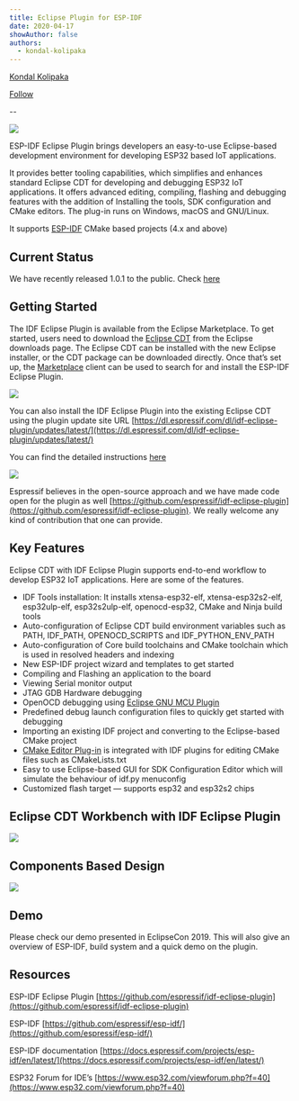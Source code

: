 ```yaml
---
title: Eclipse Plugin for ESP-IDF
date: 2020-04-17
showAuthor: false
authors: 
  - kondal-kolipaka
---
```

[Kondal Kolipaka](https://medium.com/@kondal.kolipaka?source=post_page-----bd69a6c9dd3c--------------------------------)

[Follow](https://medium.com/m/signin?actionUrl=https%3A%2F%2Fmedium.com%2F_%2Fsubscribe%2Fuser%2F4f2e7eb30782&operation=register&redirect=https%3A%2F%2Fblog.espressif.com%2Feclipse-plugin-for-esp-idf-bd69a6c9dd3c&user=Kondal+Kolipaka&userId=4f2e7eb30782&source=post_page-4f2e7eb30782----bd69a6c9dd3c---------------------post_header-----------)

--

![](https://miro.medium.com/v2/resize:fit:640/format:webp/1*tfL5JCoRfBMbqPqNXhscDQ.png)

ESP-IDF Eclipse Plugin brings developers an easy-to-use Eclipse-based development environment for developing ESP32 based IoT applications.

It provides better tooling capabilities, which simplifies and enhances standard Eclipse CDT for developing and debugging ESP32 IoT applications. It offers advanced editing, compiling, flashing and debugging features with the addition of Installing the tools, SDK configuration and CMake editors. The plug-in runs on Windows, macOS and GNU/Linux.

It supports [ESP-IDF](https://github.com/espressif/esp-idf) CMake based projects (4.x and above)

## Current Status

We have recently released 1.0.1 to the public. Check [here](https://github.com/espressif/idf-eclipse-plugin/releases)

## Getting Started

The IDF Eclipse Plugin is available from the Eclipse Marketplace. To get started, users need to download the [Eclipse CDT](https://www.eclipse.org/downloads/packages/release/2020-03/r/eclipse-ide-cc-developers-includes-incubating-components) from the Eclipse downloads page. The Eclipse CDT can be installed with the new Eclipse installer, or the CDT package can be downloaded directly. Once that’s set up, the [Marketplace](https://marketplace.eclipse.org/content/esp-idf-eclipse-plugin) client can be used to search for and install the ESP-IDF Eclipse Plugin.

![](https://miro.medium.com/v2/resize:fit:640/format:webp/1*CdzBsglHUV3PfvAwIvcESw.png)

You can also install the IDF Eclipse Plugin into the existing Eclipse CDT using the plugin update site URL [https://dl.espressif.com/dl/idf-eclipse-plugin/updates/latest/](https://dl.espressif.com/dl/idf-eclipse-plugin/updates/latest/)

You can find the detailed instructions [here](https://github.com/espressif/idf-eclipse-plugin#espressif-idf-eclipse-plugins)

![](https://miro.medium.com/v2/resize:fit:640/format:webp/1*RWNoUXOU2GbWn9f1K8MApA.png)

Espressif believes in the open-source approach and we have made code open for the plugin as well [https://github.com/espressif/idf-eclipse-plugin](https://github.com/espressif/idf-eclipse-plugin). We really welcome any kind of contribution that one can provide.

## Key Features

Eclipse CDT with IDF Eclipse Plugin supports end-to-end workflow to develop ESP32 IoT applications. Here are some of the features.

- IDF Tools installation: It installs xtensa-esp32-elf, xtensa-esp32s2-elf, esp32ulp-elf, esp32s2ulp-elf, openocd-esp32, CMake and Ninja build tools
- Auto-configuration of Eclipse CDT build environment variables such as PATH, IDF_PATH, OPENOCD_SCRIPTS and IDF_PYTHON_ENV_PATH
- Auto-configuration of Core build toolchains and CMake toolchain which is used in resolved headers and indexing
- New ESP-IDF project wizard and templates to get started
- Compiling and Flashing an application to the board
- Viewing Serial monitor output
- JTAG GDB Hardware debugging
- OpenOCD debugging using [Eclipse GNU MCU Plugin](https://gnu-mcu-eclipse.github.io/debug/openocd/)
- Predefined debug launch configuration files to quickly get started with debugging
- Importing an existing IDF project and converting to the Eclipse-based CMake project
- [CMake Editor Plug-in](https://github.com/15knots/cmakeed) is integrated with IDF plugins for editing CMake files such as CMakeLists.txt
- Easy to use Eclipse-based GUI for SDK Configuration Editor which will simulate the behaviour of idf.py menuconfig
- Customized flash target — supports esp32 and esp32s2 chips

## Eclipse CDT Workbench with IDF Eclipse Plugin

![](https://miro.medium.com/v2/resize:fit:640/format:webp/1*LnKycOt1ZjYbTlzOr05-tA.png)

## Components Based Design

![](https://miro.medium.com/v2/resize:fit:640/format:webp/1*AFlBJ9hpn-Q2qWKP55Kp3A.png)

## Demo

Please check our demo presented in EclipseCon 2019. This will also give an overview of ESP-IDF, build system and a quick demo on the plugin.

## Resources

ESP-IDF Eclipse Plugin [https://github.com/espressif/idf-eclipse-plugin](https://github.com/espressif/idf-eclipse-plugin)

ESP-IDF [https://github.com/espressif/esp-idf/](https://github.com/espressif/esp-idf/)

ESP-IDF documentation [https://docs.espressif.com/projects/esp-idf/en/latest/](https://docs.espressif.com/projects/esp-idf/en/latest/)

ESP32 Forum for IDE’s [https://www.esp32.com/viewforum.php?f=40](https://www.esp32.com/viewforum.php?f=40)
